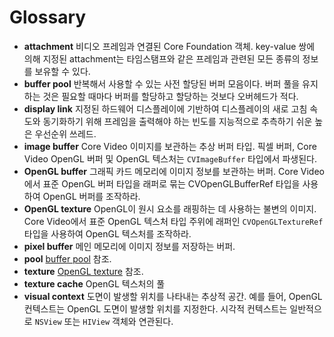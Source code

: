 # Glossary

* **attachment**  비디오 프레임과 연결된 Core Foundation 객체. key-value 쌍에 의해 지정된 attachment는 타임스탬프와 같은 프레임과 관련된 모든 종류의 정보를 보유할 수 있다.
* **buffer pool**  반복해서 사용할 수 있는 사전 할당된 버퍼 모음이다. 버퍼 풀을 유지하는 것은 필요할 때마다 버퍼를 할당하고 할당하는 것보다 오버헤드가 적다.
* **display link**  지정된 하드웨어 디스플레이에 기반하여 디스플레이의 새로 고침 속도와 동기화하기 위해 프레임을 출력해야 하는 빈도를 지능적으로 추측하기 쉬운 높은 우선순위 쓰레드.
* **image buffer**  Core Video 이미지를 보관하는 추상 버퍼 타입. 픽셀 버퍼, Core Video OpenGL 버퍼 및 OpenGL 텍스처는 `CVImageBuffer` 타입에서 파생된다.
* **OpenGL buffer**  그래픽 카드 메모리에 이미지 정보를 보관하는 버퍼. Core Video에서 표준 OpenGL 버퍼 타입을 래퍼로 묶는 CVOpenGLBufferRef 타입을 사용하여 OpenGL 버퍼를 조작하라.
* **OpenGL texture**  OpenGL이 원시 요소를 래핑하는 데 사용하는 불변의 이미지. Core Video에서 표준 OpenGL 텍스처 타입 주위에 래퍼인 `CVOpenGLTextureRef` 타입을 사용하여 OpenGL 텍스처를 조작하라.
* **pixel buffer**  메인 메모리에 이미지 정보를 저장하는 버퍼.
* **pool**  [buffer pool](https://developer.apple.com/library/archive/documentation/GraphicsImaging/Conceptual/CoreVideo/CVProg_Gloss/CVProg_Gloss.html#//apple_ref/doc/uid/TP40001536-CH204-CIHDJEIE) 참조.
* **texture**   [OpenGL texture](https://developer.apple.com/library/archive/documentation/GraphicsImaging/Conceptual/CoreVideo/CVProg_Gloss/CVProg_Gloss.html#//apple_ref/doc/uid/TP40001536-CH204-CIHCJHJD) 참조.
* **texture cache**  OpenGL 텍스처의 풀
* **visual context** 도면이 발생할 위치를 나타내는 추상적 공간. 예를 들어, OpenGL 컨텍스트는 OpenGL 도면이 발생할 위치를 지정한다. 시각적 컨텍스트는 일반적으로 `NSView` 또는 `HIView` 객체와 연관된다.

